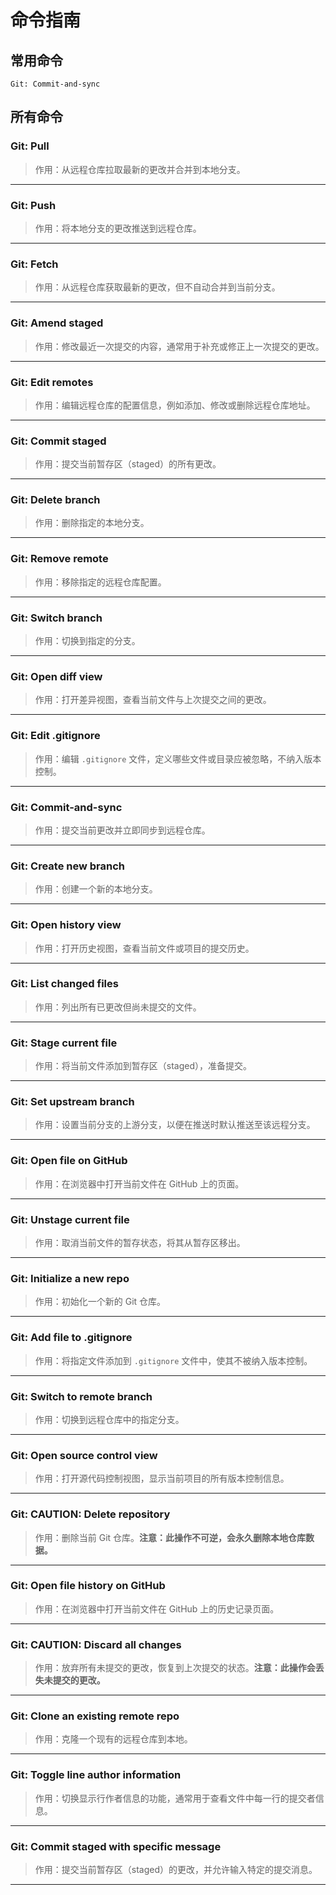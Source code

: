 # 命令指南

## 常用命令

```
Git: Commit-and-sync
```

## 所有命令

### **Git: Pull**

> 作用：从远程仓库拉取最新的更改并合并到本地分支。

---

### **Git: Push**

> 作用：将本地分支的更改推送到远程仓库。

---

### **Git: Fetch**

> 作用：从远程仓库获取最新的更改，但不自动合并到当前分支。

---

### **Git: Amend staged**

> 作用：修改最近一次提交的内容，通常用于补充或修正上一次提交的更改。

---

### **Git: Edit remotes**

> 作用：编辑远程仓库的配置信息，例如添加、修改或删除远程仓库地址。

---

### **Git: Commit staged**

> 作用：提交当前暂存区（staged）的所有更改。

---

### **Git: Delete branch**

> 作用：删除指定的本地分支。

---

### **Git: Remove remote**

> 作用：移除指定的远程仓库配置。

---

### **Git: Switch branch**

> 作用：切换到指定的分支。

---

### **Git: Open diff view**

> 作用：打开差异视图，查看当前文件与上次提交之间的更改。

---

### **Git: Edit .gitignore**

> 作用：编辑 `.gitignore` 文件，定义哪些文件或目录应被忽略，不纳入版本控制。

---

### **Git: Commit-and-sync**

> 作用：提交当前更改并立即同步到远程仓库。

---

### **Git: Create new branch**

> 作用：创建一个新的本地分支。

---

### **Git: Open history view**

> 作用：打开历史视图，查看当前文件或项目的提交历史。

---

### **Git: List changed files**

> 作用：列出所有已更改但尚未提交的文件。

---

### **Git: Stage current file**

> 作用：将当前文件添加到暂存区（staged），准备提交。

---

### **Git: Set upstream branch**

> 作用：设置当前分支的上游分支，以便在推送时默认推送至该远程分支。

---

### **Git: Open file on GitHub**

> 作用：在浏览器中打开当前文件在 GitHub 上的页面。

---

### **Git: Unstage current file**

> 作用：取消当前文件的暂存状态，将其从暂存区移出。

---

### **Git: Initialize a new repo**

> 作用：初始化一个新的 Git 仓库。

---

### **Git: Add file to .gitignore**

> 作用：将指定文件添加到 `.gitignore` 文件中，使其不被纳入版本控制。

---

### **Git: Switch to remote branch**

> 作用：切换到远程仓库中的指定分支。

---

### **Git: Open source control view**

> 作用：打开源代码控制视图，显示当前项目的所有版本控制信息。

---

### **Git: CAUTION: Delete repository**

> 作用：删除当前 Git 仓库。**注意：此操作不可逆，会永久删除本地仓库数据。**

---

### **Git: Open file history on GitHub**

> 作用：在浏览器中打开当前文件在 GitHub 上的历史记录页面。

---

### **Git: CAUTION: Discard all changes**

> 作用：放弃所有未提交的更改，恢复到上次提交的状态。**注意：此操作会丢失未提交的更改。**

---

### **Git: Clone an existing remote repo**

> 作用：克隆一个现有的远程仓库到本地。

---

### **Git: Toggle line author information**

> 作用：切换显示行作者信息的功能，通常用于查看文件中每一行的提交者信息。

---

### **Git: Commit staged with specific message**

> 作用：提交当前暂存区（staged）的更改，并允许输入特定的提交消息。

---